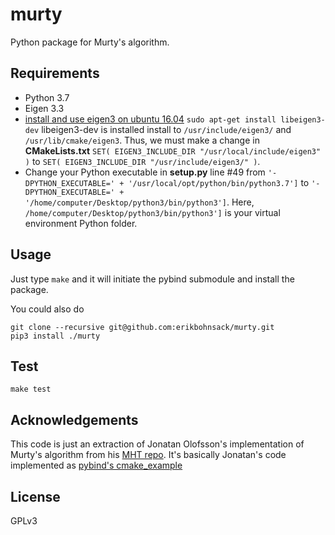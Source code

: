 # murty

Python package for Murty's algorithm. 

## Requirements

- Python 3.7
- Eigen 3.3
-    [install and use eigen3 on ubuntu 16.04](https://kezunlin.me/post/d97b21ee/) `sudo apt-get install libeigen3-dev` libeigen3-dev is installed install to `/usr/include/eigen3/` and `/usr/lib/cmake/eigen3`. Thus, we must make a change in **CMakeLists.txt** `SET( EIGEN3_INCLUDE_DIR "/usr/local/include/eigen3" )` to `SET( EIGEN3_INCLUDE_DIR "/usr/include/eigen3/" )`.
-    Change your Python executable in **setup.py** line #49 from `'-DPYTHON_EXECUTABLE=' + '/usr/local/opt/python/bin/python3.7']` to `'-DPYTHON_EXECUTABLE=' + '/home/computer/Desktop/python3/bin/python3']`. Here, `/home/computer/Desktop/python3/bin/python3']` is your virtual environment Python folder.

## Usage

Just type `make` and it will initiate the pybind submodule
and install the package.

You could also do 
```
git clone --recursive git@github.com:erikbohnsack/murty.git 
pip3 install ./murty
``` 

## Test

`make test`

## Acknowledgements

This code is just an extraction of Jonatan Olofsson's
implementation of Murty's algorithm from his [MHT repo](https://github.com/jonatanolofsson/mht). 
It's basically Jonatan's code implemented as [pybind's cmake_example](https://github.com/pybind/cmake_example)

## License

GPLv3
